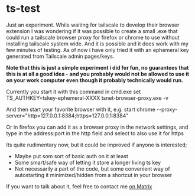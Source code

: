 # ts-test


Just an experiment. While waiting for tailscale to develop their browser extension I was wondering if it was possible to create a small .exe that could run a tailscale browser proxy for firefox or chrome to use without installing tailscale system wide. And it is possible and it does work with my few minutes of testing. As of now i have only tried it with an ephemeral key generated from Tailscale admin pages/keys. 

**Note that this is just a simple experiment i did for fun, no guarantees that this is at all a good idea - and you probably would not be allowed to use it on your work computer even though it probably technically would run.**

Currently you start it with this command in cmd.exe
set TS_AUTHKEY=tskey-ephemeral-XXXX
tsnet-browser-proxy.exe -v

And then start your favorite browser with it, e.g. start chrome --proxy-server="http=127.0.0.1:8384;https=127.0.0.1:8384"

Or in firefox you can add it as a browser proxy in the network settings, and type in the address:port in the http field and select to also use it for https

Its quite rudimentary now, but it could be improved if anyone is interested;
- Maybe put som sort of basic auth on it at least
- Some smart/safe way of letting it store a longer living ts key
- Not necessarily a part of the code, but some convenient way of autostarting it minimized/hidden from a shortcut in your browser


 If you want to talk about it, feel free to contact me [on Matrix](https://matrix.to/#/#whatever:vibb.me)
